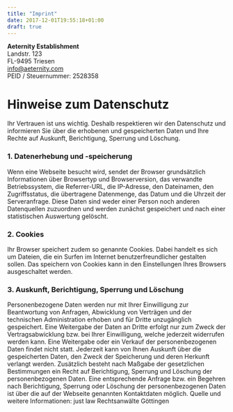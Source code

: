 ```yaml
---
title: "Imprint"
date: 2017-12-01T19:55:18+01:00
draft: true
---
```

<strong> Aeternity Establishment </strong> <br>
Landstr. 123 <br>
FL-9495 Triesen <br>
info@aeternity.com <br>
PEID / Steuernummer: 2528358 <br>

# Hinweise zum Datenschutz

Ihr Vertrauen ist uns wichtig. Deshalb respektieren wir den Datenschutz und informieren Sie über die erhobenen und gespeicherten Daten und Ihre Rechte auf Auskunft, Berichtigung, Sperrung und Löschung.

### 1. Datenerhebung und -speicherung

Wenn eine Webseite besucht wird, sendet der Browser grundsätzlich Informationen über Browsertyp und Browserversion, das verwandte Betriebssystem, die Referrer-URL, die IP-Adresse, den Dateinamen, den Zugriffsstatus, die übertragene Datenmenge, das Datum und die Uhrzeit der Serveranfrage. Diese Daten sind weder einer Person noch anderen Datenquellen zuzuordnen und werden zunächst gespeichert und nach einer statistischen Auswertung gelöscht.
### 2. Cookies

Ihr Browser speichert zudem so genannte Cookies. Dabei handelt es sich um Dateien, die ein Surfen im Internet benutzerfreundlicher gestalten sollen. Das speichern von Cookies kann in den Einstellungen Ihres Browsers ausgeschaltet werden.

### 3. Auskunft, Berichtigung, Sperrung und Löschung

Personenbezogene Daten werden nur mit Ihrer Einwilligung zur Beantwortung von Anfragen, Abwicklung von Verträgen und der technischen Administration erhoben und für Dritte unzugänglich gespeichert. Eine Weitergabe der Daten an Dritte erfolgt nur zum Zweck der Vertragsabwicklung bzw. bei Ihrer Einwilligung, welche jederzeit widerrufen werden kann. Eine Weitergabe oder ein Verkauf der personenbezogenen Daten findet nicht statt.
Jederzeit kann von Ihnen Auskunft über die gespeicherten Daten, den Zweck der Speicherung und deren Herkunft verlangt werden. Zusätzlich besteht nach Maßgabe der gesetzlichen Bestimmungen ein Recht auf Berichtigung, Sperrung und Löschung der personenbezogenen Daten. Eine entsprechende Anfrage bzw. ein Begehren nach Berichtigung, Sperrung oder Löschung der personenbezogenen Daten ist über die auf der Webseite genannten Kontaktdaten möglich.
Quelle und weitere Informationen: just law Rechtsanwälte Göttingen
